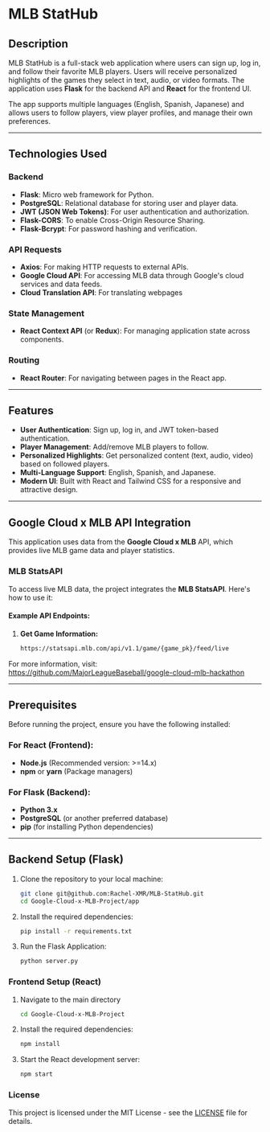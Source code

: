 # MLB StatHub

## Description

MLB StatHub is a full-stack web application where users can sign up, log in, and follow their favorite MLB players. Users will receive personalized highlights of the games they select in text, audio, or video formats. The application uses **Flask** for the backend API and **React** for the frontend UI. 

The app supports multiple languages (English, Spanish, Japanese) and allows users to follow players, view player profiles, and manage their own preferences.

---

## Technologies Used
### Backend
- **Flask**: Micro web framework for Python.
- **PostgreSQL**: Relational database for storing user and player data.
- **JWT (JSON Web Tokens)**: For user authentication and authorization.
- **Flask-CORS**: To enable Cross-Origin Resource Sharing.
- **Flask-Bcrypt**: For password hashing and verification.

### API Requests
- **Axios**: For making HTTP requests to external APIs.
- **Google Cloud API**: For accessing MLB data through Google's cloud services and data feeds.
- **Cloud Translation API**: For translating webpages

### State Management
- **React Context API** (or **Redux**): For managing application state across components.

### Routing
- **React Router**: For navigating between pages in the React app.

---

## Features

- **User Authentication**: Sign up, log in, and JWT token-based authentication.
- **Player Management**: Add/remove MLB players to follow.
- **Personalized Highlights**: Get personalized content (text, audio, video) based on followed players.
- **Multi-Language Support**: English, Spanish, and Japanese.
- **Modern UI**: Built with React and Tailwind CSS for a responsive and attractive design.

---

## Google Cloud x MLB API Integration

This application uses data from the **Google Cloud x MLB** API, which provides live MLB game data and player statistics.

### MLB StatsAPI
To access live MLB data, the project integrates the **MLB StatsAPI**. Here's how to use it:

#### Example API Endpoints:
1. **Get Game Information:**
   ```bash
   https://statsapi.mlb.com/api/v1.1/game/{game_pk}/feed/live

For more information, visit: https://github.com/MajorLeagueBaseball/google-cloud-mlb-hackathon

---

## Prerequisites

Before running the project, ensure you have the following installed:

### For React (Frontend):
- **Node.js** (Recommended version: >=14.x)
- **npm** or **yarn** (Package managers)

### For Flask (Backend):
- **Python 3.x**
- **PostgreSQL** (or another preferred database)
- **pip** (for installing Python dependencies)

---

## Backend Setup (Flask)

1. Clone the repository to your local machine:
   ```bash
   git clone git@github.com:Rachel-XMR/MLB-StatHub.git
   cd Google-Cloud-x-MLB-Project/app
   
2. Install the required dependencies: 
   ```bash
   pip install -r requirements.txt

3. Run the Flask Application:
   ```python 
   python server.py
   
### Frontend Setup (React)

1. Navigate to the main directory
   ```bash
   cd Google-Cloud-x-MLB-Project
   
2. Install the required dependencies:
   ```bash
   npm install

3. Start the React development server: 
   ```bash
   npm start

### License
This project is licensed under the MIT License - see the [LICENSE](LICENSE) file for details.
